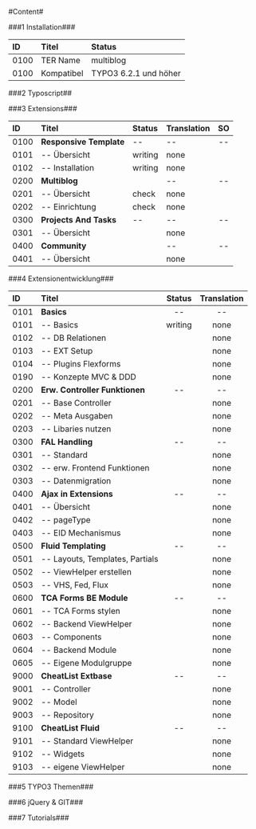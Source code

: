 #Content#


###1 Installation###

| ID   | Titel            | Status       |
| :--- | :--------------- | :----------- |
| 0100 | TER Name         | multiblog    |
| 0100 | Kompatibel | TYPO3 6.2.1 und höher |

###2 Typoscript##

###3 Extensions###

| ID   | Titel                   | Status       | Translation | SO |
| :--- | :---------------------- | :----------- | :---------- | :--: |
| 0100 | **Responsive Template** | --           | --          | -- |
| 0101 | -- Übersicht            | writing      | none        |  |
| 0102 | -- Installation         | writing      | none        |  |
| 0200 | **Multiblog**           |              | --          | -- |
| 0201 | -- Übersicht            | check        | none        | |
| 0202 | -- Einrichtung          | check        | none        | |
| 0300 | **Projects And Tasks**  | --           | --          | -- |
| 0301 | -- Übersicht            |              | none | |
| 0400 | **Community**           |              | --          | -- |
| 0401 | -- Übersicht            |              | none | |

###4 Extensionentwicklung###

| ID   | Titel                          | Status       | Translation |
| :--- | :----------------------------- | :----------: | :---------: |
| 0101 | **Basics**                     | --           | -- |
| 0101 | -- Basics                      | writing      | none | 
| 0102 | -- DB Relationen               |              | none |
| 0103 | -- EXT Setup                   |              | none |
| 0104 | -- Plugins Flexforms           |              | none |
| 0190 | -- Konzepte MVC & DDD          |              | none |
| 0200 | **Erw. Controller Funktionen** | --           | --   |
| 0201 | -- Base Controller             |              | none |
| 0202 | -- Meta Ausgaben               |              | none |
| 0203 | -- Libaries nutzen             |              | none |
| 0300 | **FAL Handling**               | --           | --   |
| 0301 | -- Standard                    |              | none |
| 0302 | -- erw. Frontend Funktionen    |              | none |
| 0303 | -- Datenmigration              |              | none |
| 0400 | **Ajax in Extensions**         | --           | -- |
| 0401 | -- Übersicht                   |              | none |
| 0402 | -- pageType                    |              | none |
| 0403 | -- EID Mechanismus             |              | none |
| 0500 | **Fluid Templating**           | --           | -- |
| 0501 | -- Layouts, Templates, Partials|              | none |
| 0502 | -- ViewHelper erstellen        |              | none |
| 0503 | -- VHS, Fed, Flux              |              | none |
| 0600 | **TCA Forms BE Module**        | --           | -- |
| 0601 | -- TCA Forms stylen            |              | none |
| 0602 | -- Backend ViewHelper          |              | none |
| 0603 | -- Components                  |              | none |
| 0604 | -- Backend Module              |              | none |
| 0605 | -- Eigene Modulgruppe          |              | none |
| 9000 | **CheatList Extbase**          | --           | -- |
| 9001 | -- Controller                  |              | none |
| 9002 | -- Model                       |              | none |
| 9003 | -- Repository                  |              | none |
| 9100 | **CheatList Fluid**            | --           | -- |
| 9101 | -- Standard ViewHelper         |              | none |
| 9102 | -- Widgets                     |              | none |
| 9103 | -- eigene ViewHelper           |              | none |

###5 TYPO3 Themen###

###6 jQuery & GIT###

###7 Tutorials###
